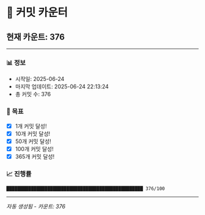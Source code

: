 # 🔢 커밋 카운터

## 현재 카운트: 376

---

### 📊 정보
- 시작일: 2025-06-24
- 마지막 업데이트: 2025-06-24 22:13:24
- 총 커밋 수: 376

### 🎯 목표
- [x] 1개 커밋 달성!
- [x] 10개 커밋 달성!
- [x] 50개 커밋 달성!
- [x] 100개 커밋 달성!
- [x] 365개 커밋 달성!

### 📈 진행률
```
██████████████████████████████████████████████████ 376/100
```

---
*자동 생성됨 - 카운트: 376*
